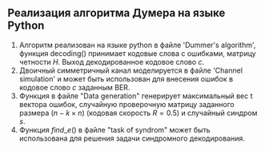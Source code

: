 ## Реализация алгоритма Думера на языке Python

1. Алгоритм реализован на языке python в файле 'Dummer's algorithm', функция decoding() принимает кодовые слова с ошибками, матрицу четности $H$. Выход декодированное кодовое слово $c$.
2. Двоичный симметричный канал моделируется в файле 'Channel simulation' и может быть использован для внесения ошибок в кодовое слово $c$ заданным BER.
3. Функция в файле "Data generation" генерирует максимальный вес t вектора ошибок, случайную проверочную матрицу заданного размера $(n-k\times n)$ (кодовая скорость $R=0.5$) и случайный синдром $s$.
4. Функция $find\_e()$ в файле "task of syndrom" может быть использована для решения задачи синдромного декодирования.

